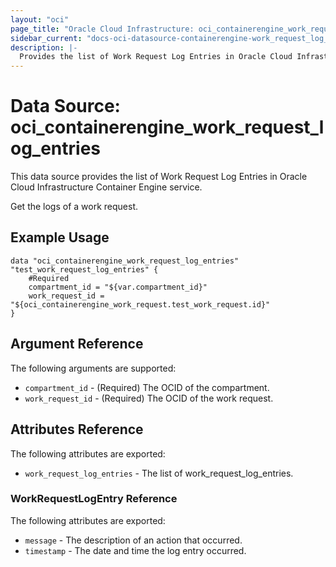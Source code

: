 ```yaml
---
layout: "oci"
page_title: "Oracle Cloud Infrastructure: oci_containerengine_work_request_log_entries"
sidebar_current: "docs-oci-datasource-containerengine-work_request_log_entries"
description: |-
  Provides the list of Work Request Log Entries in Oracle Cloud Infrastructure Container Engine service
---
```


# Data Source: oci_containerengine_work_request_log_entries
This data source provides the list of Work Request Log Entries in Oracle Cloud Infrastructure Container Engine service.

Get the logs of a work request.

## Example Usage

```hcl
data "oci_containerengine_work_request_log_entries" "test_work_request_log_entries" {
	#Required
	compartment_id = "${var.compartment_id}"
	work_request_id = "${oci_containerengine_work_request.test_work_request.id}"
}
```

## Argument Reference

The following arguments are supported:

* `compartment_id` - (Required) The OCID of the compartment.
* `work_request_id` - (Required) The OCID of the work request.


## Attributes Reference

The following attributes are exported:

* `work_request_log_entries` - The list of work_request_log_entries.

### WorkRequestLogEntry Reference

The following attributes are exported:

* `message` - The description of an action that occurred.
* `timestamp` - The date and time the log entry occurred.

